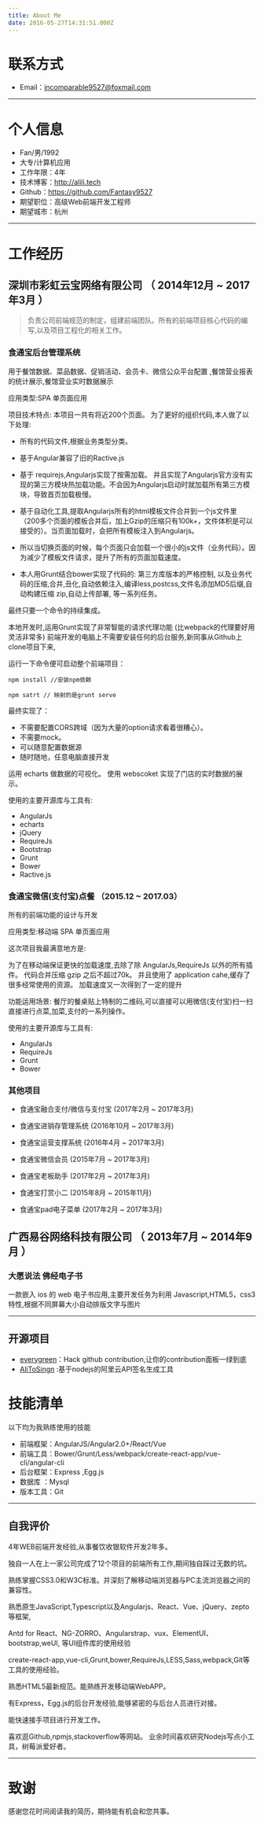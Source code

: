 ```yaml
---
title: About Me
date: 2016-05-27T14:31:51.000Z
---
```


# 联系方式

- Email：incomparable9527@foxmail.com 

---

# 个人信息

 - Fan/男/1992
 - 大专/计算机应用
 - 工作年限：4年
 - 技术博客：http://alili.tech 
 - Github：https://github.com/Fantasy9527
 - 期望职位：高级Web前端开发工程师
 - 期望城市：杭州

---

# 工作经历

## 深圳市彩虹云宝网络有限公司 （ 2014年12月 ~ 2017年3月 ）
> 负责公司前端规范的制定，组建前端团队。所有的前端项目核心代码的编写,以及项目工程化的相关工作。

### 食通宝后台管理系统
用于餐馆数据、菜品数据、促销活动、会员卡、微信公众平台配置 ,餐馆营业报表的统计展示,餐馆营业实时数据展示

应用类型:SPA 单页面应用

项目技术特点: 本项目一共有将近200个页面。 为了更好的组织代码,本人做了以下处理:

* 所有的代码文件,根据业务类型分类。

* 基于Angular兼容了旧的Ractive.js

* 基于 requirejs,Angularjs实现了按需加载。 并且实现了Angularjs官方没有实现的第三方模块热加载功能。不会因为Angularjs启动时就加载所有第三方模块，导致首页加载极慢。

* 基于自动化工具,提取Angularjs所有的html模板文件合并到一个js文件里（200多个页面的模板合并后，加上Gzip的压缩只有100k+，文件体积是可以接受的）。当页面加载时，会把所有模板注入到Angularjs。

* 所以当切换页面的时候，每个页面只会加载一个很小的js文件（业务代码）。因为减少了模板文件请求，提升了所有的页面加载速度。

* 本人用Grunt结合bower实现了代码的: 第三方库版本的严格控制, 以及业务代码的压缩,合并,丑化,自动依赖注入,编译less,postcss,文件名添加MD5后缀,自动构建压缩 zip,自动上传部署, 等一系列任务。

最终只要一个命令的持续集成。


本地开发时,运用Grunt实现了非常智能的请求代理功能 (比webpack的代理要好用灵活非常多) 前端开发的电脑上不需要安装任何的后台服务,新同事从Github上clone项目下来,

运行一下命令便可启动整个前端项目：
```
npm install //安装npm依赖

npm satrt // 映射的是grunt serve
```

最终实现了：

* 不需要配置CORS跨域（因为大量的option请求看着很糟心）。
* 不需要mock。
* 可以随意配置数据源
* 随时随地，任意电脑直接开发

运用 echarts 做数据的可视化。
使用 webscoket 实现了门店的实时数据的展示。

使用的主要开源库与工具有: 
* AngularJs
* echarts 
* jQuery
* RequireJs
* Bootstrap 
* Grunt 
* Bower 
* Ractive.js



### 食通宝微信(支付宝)点餐 （2015.12 ~ 2017.03）
所有的前端功能的设计与开发 

应用类型:移动端 SPA 单页面应用


这次项目我最满意地方是: 

 为了在移动端保证更快的加载速度,去除了除 AngularJs,RequireJs 以外的所有插件。 代码合并压缩 gzip 之后不超过70k。 并且使用了 application cahe,缓存了很多经常使用的资源。 加载速度又一次得到了一定的提升

功能运用场景: 餐厅的餐桌贴上特制的二维码,可以直接可以用微信(支付宝)扫一扫直接进行点菜,加菜,支付的一系列操作。

使用的主要开源库与工具有: 

* AngularJs
* RequireJs
* Grunt
* Bower

### 其他项目

- 食通宝融合支付/微信与支付宝 (2017年2月 ~ 2017年3月)

- 食通宝进销存管理系统 (2016年10月 ~ 2017年3月)

- 食通宝运营支撑系统 (2016年4月 ~ 2017年3月)

- 食通宝微信会员 (2015年7月 ~ 2017年3月)

- 食通宝老板助手 (2017年2月 ~ 2017年3月)

- 食通宝打赏小二 (2015年8月 ~ 2015年11月)

- 食通宝pad电子菜单 (2017年2月 ~ 2017年3月)

 
## 广西易谷网络科技有限公司 （ 2013年7月 ~ 2014年9月 ）

### 大愿说法 佛经电子书 
一款嵌入 ios 的 web 电子书应用,主要开发任务为利用 Javascript,HTML5，css3特性,根据不同屏幕大小自动排版文字与图片


---


## 开源项目

 - [everygreen](https://github.com/Fantasy9527/everygreen)：Hack github contribution,让你的contribution面板一绿到底
 - [AliToSingn](https://github.com/Fantasy9527/AliToSign) :基于nodejs的阿里云API签名生成工具


# 技能清单
以下均为我熟练使用的技能

- 前端框架：AngularJS/Angular2.0+/React/Vue
- 前端工具：Bower/Grunt/Less/webpack/create-react-app/vue-cli/angular-cli
- 后台框架：Express ,Egg.js
- 数据库 ：Mysql
- 版本工具：Git

---
## 自我评价

4年WEB前端开发经验,从事餐饮收银软件开发2年多。

独自一人在上一家公司完成了12个项目的前端所有工作,期间独自踩过无数的坑。

熟练掌握CSS3.0和W3C标准。并深刻了解移动端浏览器与PC主流浏览器之间的兼容性。

熟悉原生JavaScript,Typescript以及Angularjs、React、Vue、jQuery、zepto等框架,

Antd for React、NG-ZORRO、Angularstrap、vux、ElementUI、bootstrap,weUI, 等UI组件库的使用经验

create-react-app,vue-cli,Grunt,bower,RequireJs,LESS,Sass,webpack,Git等工具的使用经验。

熟悉HTML5最新规范。能熟练开发移动端WebAPP。

有Express，Egg.js的后台开发经验,能够紧密的与后台人员进行对接。

能快速接手项目进行开发工作。

喜欢逛Github,npmjs,stackoverflow等网站。
业余时间喜欢研究Nodejs写点小工具，树莓派爱好者。

---

# 致谢
感谢您花时间阅读我的简历，期待能有机会和您共事。
